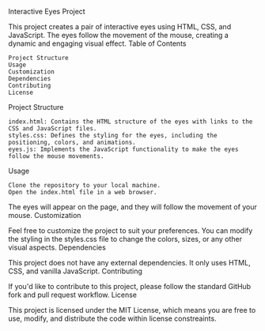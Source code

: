 Interactive Eyes Project

This project creates a pair of interactive eyes using HTML, CSS, and JavaScript. The eyes follow the movement of the mouse, creating a dynamic and engaging visual effect.
Table of Contents

    Project Structure
    Usage
    Customization
    Dependencies
    Contributing
    License

Project Structure

    index.html: Contains the HTML structure of the eyes with links to the CSS and JavaScript files.
    styles.css: Defines the styling for the eyes, including the positioning, colors, and animations.
    eyes.js: Implements the JavaScript functionality to make the eyes follow the mouse movements.

Usage

    Clone the repository to your local machine.
    Open the index.html file in a web browser.

The eyes will appear on the page, and they will follow the movement of your mouse.
Customization

Feel free to customize the project to suit your preferences. You can modify the styling in the styles.css file to change the colors, sizes, or any other visual aspects.
Dependencies

This project does not have any external dependencies. It only uses HTML, CSS, and vanilla JavaScript.
Contributing

If you'd like to contribute to this project, please follow the standard GitHub fork and pull request workflow.
License

This project is licensed under the MIT License, which means you are free to use, modify, and distribute the code within license constreaints.
